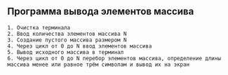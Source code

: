 ## Программа вывода элементов массива

    1. Очистка терминала
	2. Ввод количества элементов массива N
	3. Создание пустого массива размером N
	4. Через цикл от 0 до N ввод элементов массива
	5. Вывод исходного массива в терминал
	6. Через цикл от 0 до N перебор элементов массива, определение длины массива менее или равное трём символам и вывод их на экран